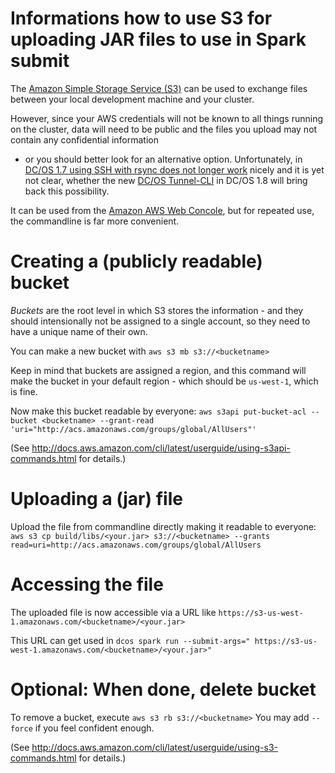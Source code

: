 # Informations how to use S3 for uploading JAR files to use in Spark submit

The [Amazon Simple Storage Service (S3)](https://aws.amazon.com/s3/getting-started/) can be used 
to exchange files between your local development machine and your cluster.

However, since your AWS credentials will not be known to all things running on the cluster, data will need to be public and the files you upload may not contain any confidential information 
- or you should better look for an alternative option. Unfortunately, in [DC/OS 1.7 using SSH with rsync does not longer work](https://github.com/Zuehlke/SHMACK/issues/16) nicely and it is yet not clear, 
whether the new [DC/OS Tunnel-CLI](https://github.com/mesosphere/universe/commit/f70411e71a0928dce80084667ea9a02c8d975c8e) in DC/OS 1.8 will bring back this possibility.   
    
It can be used from the [Amazon AWS Web Concole](https://console.aws.amazon.com/s3/home?region=us-west-1#), but for repeated use, the commandline is far more convenient.

# Creating a (publicly readable) bucket

*Buckets* are the root level in which S3 stores the information - and they should intensionally not be assigned to a single account, so they need to have a unique name of their own.

You can make a new bucket with `aws s3 mb s3://<bucketname>`

Keep in mind that buckets are assigned a region, and this command will make the bucket in your default region - which should be `us-west-1`, which is fine.
 
Now make this bucket readable by everyone:
`aws s3api put-bucket-acl --bucket <bucketname> --grant-read 'uri="http://acs.amazonaws.com/groups/global/AllUsers"'`

(See <http://docs.aws.amazon.com/cli/latest/userguide/using-s3api-commands.html> for details.)

# Uploading a (jar) file 

Upload the file from commandline directly making it readable to everyone:
`aws s3 cp build/libs/<your.jar> s3://<bucketname> --grants read=uri=http://acs.amazonaws.com/groups/global/AllUsers`

# Accessing the file

The uploaded file is now accessible via a URL like `https://s3-us-west-1.amazonaws.com/<bucketname>/<your.jar>`

This URL can get used in `dcos spark run --submit-args=" https://s3-us-west-1.amazonaws.com/<bucketname>/<your.jar>"`

# Optional: When done, delete bucket

To remove a bucket, execute `aws s3 rb s3://<bucketname>`
You may add `--force` if you feel confident enough.

(See <http://docs.aws.amazon.com/cli/latest/userguide/using-s3-commands.html> for details.)

